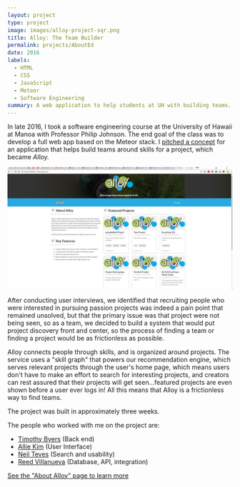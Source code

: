 ```yaml
---
layout: project
type: project
image: images/alloy-project-sqr.png
title: Alloy: The Team Builder
permalink: projects/AboutEd
date: 2016
labels:
  - HTML
  - CSS
  - JavaScript
  - Meteor
  - Software Engineering
summary: A web application to help students at UH with building teams.
---
```


In late 2016, I took a software engineering course at the University of Hawaii at Manoa with Professor Philip Johnson. The end goal of the class was to develop a full web app based on the Meteor stack. I [pitched a concept](https://spyhi.github.io/essays/project-teambuilder.html) for an application that helps build teams around skills for a project, which became *Alloy.*

<img class="ui fluid image" src="../images/alloy-landing.png">

After conducting user interviews, we identified that recruiting people who were interested in pursuing passion projects was indeed a pain point that remained unsolved, but that the primary issue was that project were not being seen, so as a team, we decided to build a system that would put project discovery front and center, so the process of finding a team or finding a project would be as frictionless as possible.

Alloy connects people through skills, and is organized around projects. The service uses a "skill graph" that powers our recommendation engine, which serves relevant projects through the user's home page, which means users don't have to make an effort to search for interesting projects, and creators can rest assured that their projects will get seen...featured projects are even shown before a user ever logs in! All this means that Alloy is a frictionless way to find teams.

The project was built in approximately three weeks.

The people who worked with me on the project are:
* [Timothy Byers](https://byerst.github.io/) (Back end)
* [Allie Kim](https://alliekim.github.io/) (User Interface)
* [Neil Teves](https://neilnthings.github.io/) (Search and usability)
* [Reed Villanueva](https://reedv.github.io/) (Database, API, integration)

[See the "About Alloy" page to learn more](https://alloyteams.github.io/)
